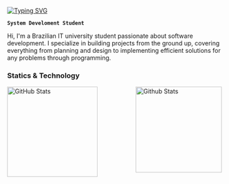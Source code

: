  <a href="https://git.io/typing-svg"><img src="https://readme-typing-svg.demolab.com?font=Cascadia+Code&weight=300&pause=1000&color=006AFF&vCenter=true&width=500&lines=Welcome!;My+name+is+Victor." alt="Typing SVG" /></a>

**`System Develoment Student`**
<p>
    <div>
Hi, I'm a Brazilian IT university student passionate about software development. I specialize in building projects from the ground up, covering everything from planning and design to implementing efficient solutions for any problems through programming.
    </div>
</p>


### Statics & Technology
<p>
<img align = "left"
    alt = "GitHub Stats"
    height = "210"
    style = "padding-right: 5px;"
    src = "https://github-readme-stats.vercel.app/api?username=VictorAugustoAI&show_icons=true&theme=transparent&include_all_commits=true"
/> 

<img align = "right"
     alt = "Github Stats"
    height = "200"
    style = "padding-right: 5px" 
    src = "https://github-readme-stats.vercel.app/api/top-langs/?username=VictorAugustoAI&theme=transparent"/>
</p>

